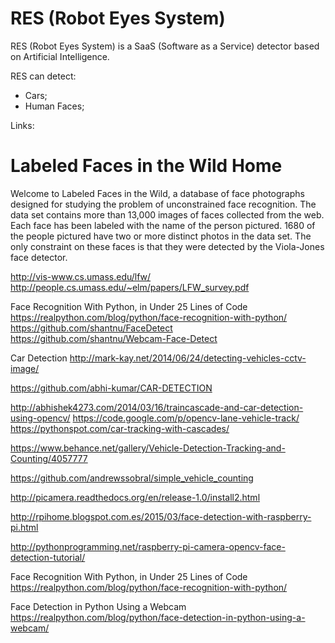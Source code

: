 # RES (Robot Eyes System)

RES (Robot Eyes System) is a SaaS (Software as a Service) detector based on Artificial Intelligence.

RES can detect:
* Cars;
* Human Faces;

Links:

# Labeled Faces in the Wild Home
Welcome to Labeled Faces in the Wild, a database of face photographs designed for studying the problem of unconstrained face recognition. The data set contains more than 13,000 images of faces collected from the web. Each face has been labeled with the name of the person pictured. 1680 of the people pictured have two or more distinct photos in the data set. The only constraint on these faces is that they were detected by the Viola-Jones face detector. <BR>

http://vis-www.cs.umass.edu/lfw/<BR>
http://people.cs.umass.edu/~elm/papers/LFW_survey.pdf<BR>


Face Recognition With Python, in Under 25 Lines of Code
https://realpython.com/blog/python/face-recognition-with-python/
https://github.com/shantnu/FaceDetect
https://github.com/shantnu/Webcam-Face-Detect

Car Detection
http://mark-kay.net/2014/06/24/detecting-vehicles-cctv-image/

https://github.com/abhi-kumar/CAR-DETECTION

http://abhishek4273.com/2014/03/16/traincascade-and-car-detection-using-opencv/
https://code.google.com/p/opencv-lane-vehicle-track/
https://pythonspot.com/car-tracking-with-cascades/

https://www.behance.net/gallery/Vehicle-Detection-Tracking-and-Counting/4057777

https://github.com/andrewssobral/simple_vehicle_counting


http://picamera.readthedocs.org/en/release-1.0/install2.html

http://rpihome.blogspot.com.es/2015/03/face-detection-with-raspberry-pi.html

http://pythonprogramming.net/raspberry-pi-camera-opencv-face-detection-tutorial/


Face Recognition With Python, in Under 25 Lines of Code
https://realpython.com/blog/python/face-recognition-with-python/

Face Detection in Python Using a Webcam
https://realpython.com/blog/python/face-detection-in-python-using-a-webcam/



